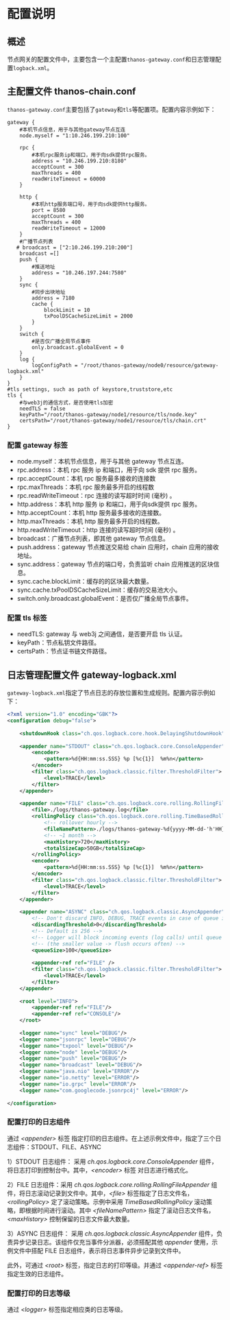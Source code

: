 # 配置说明

## 概述 <a href="#id3.2.2-pei-zhi-yi-gai-shu" id="id3.2.2-pei-zhi-yi-gai-shu"></a>

节点网关的配置文件中，主要包含一个主配置`thanos-gateway.conf`和日志管理配置`logback.xml`。

## 主配置文件 thanos-chain.conf <a href="#id3.2.2-pei-zhi-er-zhu-pei-zhi-wen-jian-thanoschain.conf" id="id3.2.2-pei-zhi-er-zhu-pei-zhi-wen-jian-thanoschain.conf"></a>

`thanos-gateway.conf`主要包括了`gateway`和`tls`等配置项。配置内容示例如下：

```editorconfig
gateway {
    #本机节点信息，用于与其他gateway节点互连
    node.myself = "1:10.246.199.210:100"
 
    rpc {
        #本机rpc服务ip和端口，用于向sdk提供rpc服务。
        address = "10.246.199.210:8180"
        acceptCount = 300
        maxThreads = 400
        readWriteTimeout = 60000
    }
  
    http {
        #本机http服务端口号，用于向sdk提供http服务。
        port = 8580
        acceptCount = 300
        maxThreads = 400
        readWriteTimeout = 12000
    }
    #广播节点列表
   # broadcast = ["2:10.246.199.210:200"]
    broadcast =[]
    push {
        #推送地址
        address = "10.246.197.244:7580"
    }
    sync {
        #同步出块地址
        address = 7180
        cache {
            blockLimit = 10
            txPoolDSCacheSizeLimit = 2000
        }
    }
    switch {
        #是否仅广播全局节点事件
        only.broadcast.globalEvent = 0
    }
    log {
        logConfigPath = "/root/thanos-gateway/node0/resource/gateway-logback.xml"
    }
}
#tls settings, such as path of keystore,truststore,etc
tls {
    #与web3j的通信方式，是否使用tls加密
    needTLS = false
    keyPath="/root/thanos-gateway/node1/resource/tls/node.key"
    certsPath="/root/thanos-gateway/node1/resource/tls/chain.crt"
}
```

### 配置 gateway 标签 <a href="#id3.2.2-pei-zhi-pei-zhi-gateway-biao-qian" id="id3.2.2-pei-zhi-pei-zhi-gateway-biao-qian"></a>

* node.myself：本机节点信息，用于与其他 gateway 节点互连。
* rpc.address：本机 rpc 服务 ip 和端口，用于向 sdk 提供 rpc 服务。
* rpc.acceptCount：本机 rpc 服务最多接收的连接数
* rpc.maxThreads：本机 rpc 服务最多开启的线程数
* rpc.readWriteTimeout：rpc 连接的读写超时时间 (毫秒) 。
* http.address：本机 http 服务 ip 和端口，用于向sdk提供 rpc 服务。
* http.acceptCount：本机 http 服务最多接收的连接数。
* http.maxThreads：本机 http 服务最多开启的线程数。
* http.readWriteTimeout：http 连接的读写超时时间 (毫秒) 。
* broadcast：广播节点列表，即其他 gateway 节点信息。
* push.address：gateway 节点推送交易给 chain 应用时，chain 应用的接收地址。
* sync.address：gateway 节点的端口号，负责监听 chain 应用推送的区块信息。
* sync.cache.blockLimit：缓存的的区块最大数量。
* sync.cache.txPoolDSCacheSizeLimit：缓存的交易池大小。
* switch.only.broadcast.globalEvent：是否仅广播全局节点事件。

### 配置 tls 标签 <a href="#id3.2.2-pei-zhi-pei-zhi-tls-biao-qian" id="id3.2.2-pei-zhi-pei-zhi-tls-biao-qian"></a>

* needTLS: gateway 与 web3j 之间通信，是否要开启 tls 认证。
* keyPath：节点私钥文件路径。
* certsPath：节点证书链文件路径。

## 日志管理配置文件 gateway-logback.xml <a href="#id3.2.2-pei-zhi-san-ri-zhi-guan-li-pei-zhi-wen-jian-logback.xml" id="id3.2.2-pei-zhi-san-ri-zhi-guan-li-pei-zhi-wen-jian-logback.xml"></a>

`gateway-logback.xml`指定了节点日志的存放位置和生成规则。配置内容示例如下：

```xml
<?xml version="1.0" encoding="GBK"?>
<configuration debug="false">
 
    <shutdownHook class="ch.qos.logback.core.hook.DelayingShutdownHook"/>
 
    <appender name="STDOUT" class="ch.qos.logback.core.ConsoleAppender">
        <encoder>
            <pattern>%d{HH:mm:ss.SSS} %p [%c{1}]  %m%n</pattern>
        </encoder>
        <filter class="ch.qos.logback.classic.filter.ThresholdFilter">
            <level>TRACE</level>
        </filter>
    </appender>
 
    <appender name="FILE" class="ch.qos.logback.core.rolling.RollingFileAppender">
        <file>./logs/thanos-gateway.log</file>
        <rollingPolicy class="ch.qos.logback.core.rolling.TimeBasedRollingPolicy">
            <!-- rollover hourly -->
            <fileNamePattern>./logs/thanos-gateway-%d{yyyy-MM-dd-'h'HH}.log</fileNamePattern>
            <!-- ~1 month -->
            <maxHistory>720</maxHistory>
            <totalSizeCap>50GB</totalSizeCap>
        </rollingPolicy>
        <encoder>
            <pattern>%d{HH:mm:ss.SSS} %p [%c{1}]  %m%n</pattern>
        </encoder>
        <filter class="ch.qos.logback.classic.filter.ThresholdFilter">
            <level>TRACE</level>
        </filter>
    </appender>
 
    <appender name="ASYNC" class="ch.qos.logback.classic.AsyncAppender">
        <!-- Don't discard INFO, DEBUG, TRACE events in case of queue is 80% full -->
        <discardingThreshold>0</discardingThreshold>
        <!-- Default is 256 -->
        <!-- Logger will block incoming events (log calls) until queue will free some space -->
        <!-- (the smaller value -> flush occurs often) -->
        <queueSize>100</queueSize>
 
        <appender-ref ref="FILE" />
        <filter class="ch.qos.logback.classic.filter.ThresholdFilter">
            <level>TRACE</level>
        </filter>
    </appender>
 
    <root level="INFO">
        <appender-ref ref="FILE"/>
        <appender-ref ref="CONSOLE"/>
    </root>
 
    <logger name="sync" level="DEBUG"/>
    <logger name="jsonrpc" level="DEBUG"/>
    <logger name="txpool" level="DEBUG"/>
    <logger name="node" level="DEBUG"/>
    <logger name="push" level="DEBUG"/>
    <logger name="broadcast" level="DEBUG"/>
    <logger name="java.nio" level="ERROR"/>
    <logger name="io.netty" level="ERROR"/>
    <logger name="io.grpc" level="ERROR"/>
    <logger name="com.googlecode.jsonrpc4j" level="ERROR"/>
 
</configuration>
```

### 配置打印的日志组件 <a href="#id3.2.2-pei-zhi-pei-zhi-da-yin-de-ri-zhi-zu-jian" id="id3.2.2-pei-zhi-pei-zhi-da-yin-de-ri-zhi-zu-jian"></a>

通过 *\<appender>* 标签 指定打印的日志组件。在上述示例文件中，指定了三个日志组件：STDOUT、FILE、ASYNC

1）STDOUT 日志组件： 采用 *ch.qos.logback.core.ConsoleAppender* 组件，将日志打印到控制台中。其中，*\<encoder>* 标签 对日志进行格式化。

2）FILE 日志组件：采用 *ch.qos.logback.core.rolling.RollingFileAppender* 组件，将日志滚动记录到文件中。其中，*\<file>* 标签指定了日志文件名，*\<rollingPolicy>* 定了滚动策略。示例中采用 *TimeBasedRollingPolicy* 滚动策略，即根据时间进行滚动。其中 *\<fileNamePattern>* 指定了滚动日志文件名，*\<maxHistory>* 控制保留的日志文件最大数量。

3）ASYNC 日志组件： 采用 *ch.qos.logback.classic.AsyncAppender* 组件，负责异步记录日志。该组件仅充当事件分派器，必须搭配其他 *appender* 使用，示例文件中搭配 FILE 日志组件，表示将日志事件异步记录到文件中。

此外，可通过 *\<root>* 标签，指定日志的打印等级。并通过 *\<appender-ref>* 标签指定生效的日志组件。

### 配置打印的日志等级 <a href="#id3.2.2-pei-zhi-pei-zhi-da-yin-de-ri-zhi-deng-ji" id="id3.2.2-pei-zhi-pei-zhi-da-yin-de-ri-zhi-deng-ji"></a>

通过 *\<logger>* 标签指定相应类的日志等级。